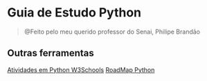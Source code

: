 # Guia de Estudo Python
> @Feito pelo meu querido professor do Senai, Philipe Brandão
## Outras ferramentas
[Atividades em Python W3Schools](https://www.w3schools.com/python/exercise.asp?filename=exercise_syntax1)
[RoadMap Python](https://roadmap.sh/python)
